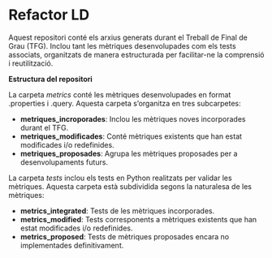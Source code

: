 # Refactor LD
Aquest repositori conté els arxius generats durant el Treball de Final de Grau (TFG). Inclou tant les mètriques desenvolupades com els tests associats, organitzats de manera estructurada per facilitar-ne la comprensió i reutilització.

**Estructura del repositori**

La carpeta _metrics_ conté les mètriques desenvolupades en format .properties i .query. Aquesta carpeta s’organitza en tres subcarpetes:
- **metriques_incroporades**: Inclou les mètriques noves incorporades durant el TFG.
- **metriques_modificades**: Conté mètriques existents que han estat modificades i/o redefinides.
- **metriques_proposades**: Agrupa les mètriques proposades per a desenvolupaments futurs.

La carpeta _tests_ inclou els tests en Python realitzats per validar les mètriques. Aquesta carpeta està subdividida segons la naturalesa de les mètriques:
- **metrics_integrated**: Tests de les mètriques incorporades.
- **metrics_modified**: Tests corresponents a mètriques existents que han estat modificades i/o redefinides.
- **metrics_proposed**: Tests de mètriques proposades encara no implementades definitivament.
